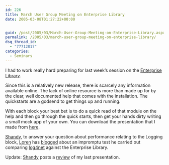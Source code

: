 ```yaml
---
id: 226
title: March User Group Meeting on Enterprise Library
date: 2005-03-08T01:27:22+00:00


guid: /post/2005/03/March-User-Group-Meeting-on-Enterprise-Library.aspx
permalink: /2005/03/march-user-group-meeting-on-enterprise-library/
dsq_thread_id:
  - "77712817"
categories:
  - Seminars
---
```

<p>I had to work really hard preparing for last week&rsquo;s session on the <a href="http://-functional%20specification%20was%20not%20developed%20for%20the%20worksheets/">Enterprise Library</a>. </p>
<p>Since this is a relatively new release, there is scarcely any information available online. The lack of online resource is more than made up for by the clear, well documented help that comes with the installation. The quickstarts are a godsend to get things up and running.</p>
<p>With each block your best bet is to do a quick read of that module on the help and then go through the quick starts, then get your hands dirty writing a small mock app of your own. You can download the presentation that I made from <a href="https://merill.net/wp-content/uploads/contentbinary/IntroductionToTheEnterpriseLibrary.ppt">here</a>.</p>
<p><a href="http://blogs.vbcity.com/shandy/">Shandy</a>, to answer your question about performance relating to the Logging block, <a href="http://weblogs.asp.net/lorenh">Loren</a> has <a href="http://weblogs.asp.net/lorenh/archive/2005/02/18/376191.aspx">blogged</a> about an impromptu test he carried out comparing <a href="http://logging.apache.org/log4net/">log4net</a> against the Enterprise Library.</p>
<p>Update: <a href="http://blogs.vbcity.com/shandy">Shandy</a> posts a <a href="http://blogs.vbcity.com/shandy/archive/2005/03/06/1147.aspx">review</a> of my last presentation. </p>